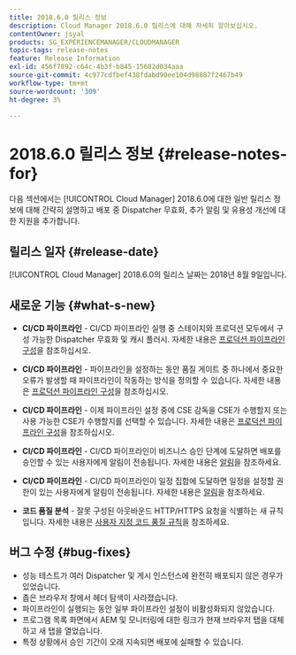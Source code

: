 ```yaml
---
title: 2018.6.0 릴리스 정보
description: Cloud Manager 2018.6.0 릴리스에 대해 자세히 알아보십시오.
contentOwner: jsyal
products: SG_EXPERIENCEMANAGER/CLOUDMANAGER
topic-tags: release-notes
feature: Release Information
exl-id: 456f7892-c64c-4b3f-b845-15682d034aaa
source-git-commit: 4c977cdfbef438fdabd90ee104d98887f2467b49
workflow-type: tm+mt
source-wordcount: '309'
ht-degree: 3%

---
```


# 2018.6.0 릴리스 정보 {#release-notes-for}

다음 섹션에서는 [!UICONTROL Cloud Manager] 2018.6.0에 대한 일반 릴리스 정보에 대해 간략히 설명하고 배포 중 Dispatcher 무효화, 추가 알림 및 유용성 개선에 대한 지원을 추가합니다.

## 릴리스 일자 {#release-date}

[!UICONTROL Cloud Manager] 2018.6.0의 릴리스 날짜는 2018년 8월 9일입니다.

## 새로운 기능 {#what-s-new}

* **CI/CD 파이프라인** - CI/CD 파이프라인 실행 중 스테이지와 프로덕션 모두에서 구성 가능한 Dispatcher 무효화 및 캐시 플러시. 자세한 내용은 [프로덕션 파이프라인 구성](/help/using/production-pipelines.md)을 참조하십시오.

* **CI/CD 파이프라인** - 파이프라인을 설정하는 동안 품질 게이트 중 하나에서 중요한 오류가 발생할 때 파이프라인이 작동하는 방식을 정의할 수 있습니다. 자세한 내용은 [프로덕션 파이프라인 구성](/help/using/production-pipelines.md)을 참조하십시오.

* **CI/CD 파이프라인** - 이제 파이프라인 설정 중에 CSE 감독을 CSE가 수행할지 또는 사용 가능한 CSE가 수행할지를 선택할 수 있습니다. 자세한 내용은 [프로덕션 파이프라인 구성](/help/using/production-pipelines.md)을 참조하십시오.

* **CI/CD 파이프라인** - CI/CD 파이프라인이 비즈니스 승인 단계에 도달하면 배포를 승인할 수 있는 사용자에게 알림이 전송됩니다. 자세한 내용은 [알림](/help/using/notifications.md)을 참조하세요.

* **CI/CD 파이프라인** - CI/CD 파이프라인이 일정 집합에 도달하면 일정을 설정할 권한이 있는 사용자에게 알림이 전송됩니다. 자세한 내용은 [알림](/help/using/notifications.md)을 참조하세요.

* **코드 품질 분석** - 잘못 구성된 아웃바운드 HTTP/HTTPS 요청을 식별하는 새 규칙입니다. 자세한 내용은 [사용자 지정 코드 품질 규칙](/help/using/custom-code-quality-rules.md)을 참조하세요.

## 버그 수정 {#bug-fixes}

* 성능 테스트가 여러 Dispatcher 및 게시 인스턴스에 완전히 배포되지 않은 경우가 있었습니다.
* 좁은 브라우저 창에서 헤더 탐색이 사라졌습니다.
* 파이프라인이 실행되는 동안 일부 파이프라인 설정이 비활성화되지 않았습니다.
* 프로그램 목록 화면에서 AEM 및 모니터링에 대한 링크가 현재 브라우저 탭을 대체하고 새 탭을 열었습니다.
* 특정 상황에서 승인 기간이 오래 지속되면 배포에 실패할 수 있습니다.
